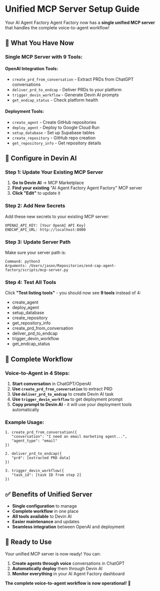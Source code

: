 # Unified MCP Server Setup Guide

Your AI Agent Factory Agent Factory now has a **single unified MCP server** that handles the complete voice-to-agent workflow!

## 🎯 **What You Have Now**

### **Single MCP Server with 9 Tools:**

#### **OpenAI Integration Tools:**
- `create_prd_from_conversation` - Extract PRDs from ChatGPT conversations
- `deliver_prd_to_endcap` - Deliver PRDs to your platform
- `trigger_devin_workflow` - Generate Devin AI prompts
- `get_endcap_status` - Check platform health

#### **Deployment Tools:**
- `create_agent` - Create GitHub repositories
- `deploy_agent` - Deploy to Google Cloud Run
- `setup_database` - Set up Supabase tables
- `create_repository` - GitHub repo creation
- `get_repository_info` - Get repository details

## 🚀 **Configure in Devin AI**

### **Step 1: Update Your Existing MCP Server**

1. **Go to Devin AI** → MCP Marketplace
2. **Find your existing** "AI Agent Factory Agent Factory" MCP server
3. **Click "Edit"** to update it

### **Step 2: Add New Secrets**

Add these new secrets to your existing MCP server:

```
OPENAI_API_KEY: [Your OpenAI API Key]
ENDCAP_API_URL: http://localhost:8000
```

### **Step 3: Update Server Path**

Make sure your server path is:
```
Command: python3
Arguments: /Users/jason/Repositories/end-cap-agent-factory/scripts/mcp-server.py
```

### **Step 4: Test All Tools**

Click **"Test listing tools"** - you should now see **9 tools** instead of 4:
- create_agent
- deploy_agent
- setup_database
- create_repository
- get_repository_info
- create_prd_from_conversation
- deliver_prd_to_endcap
- trigger_devin_workflow
- get_endcap_status

## 🎉 **Complete Workflow**

### **Voice-to-Agent in 4 Steps:**

1. **Start conversation** in ChatGPT/OpenAI
2. **Use `create_prd_from_conversation`** to extract PRD
3. **Use `deliver_prd_to_endcap`** to create Devin AI task
4. **Use `trigger_devin_workflow`** to get deployment prompt
5. **Copy prompt to Devin AI** - it will use your deployment tools automatically

### **Example Usage:**

```
1. create_prd_from_conversation({
   "conversation": "I need an email marketing agent...",
   "agent_type": "email"
})

2. deliver_prd_to_endcap({
   "prd": [extracted PRD data]
})

3. trigger_devin_workflow({
   "task_id": [task ID from step 2]
})
```

## ✅ **Benefits of Unified Server**

- **Single configuration** to manage
- **Complete workflow** in one place
- **All tools available** to Devin AI
- **Easier maintenance** and updates
- **Seamless integration** between OpenAI and deployment

## 🎯 **Ready to Use**

Your unified MCP server is now ready! You can:

1. **Create agents through voice** conversations in ChatGPT
2. **Automatically deploy** them through Devin AI
3. **Monitor everything** in your AI Agent Factory dashboard

**The complete voice-to-agent workflow is now operational!** 🚀
